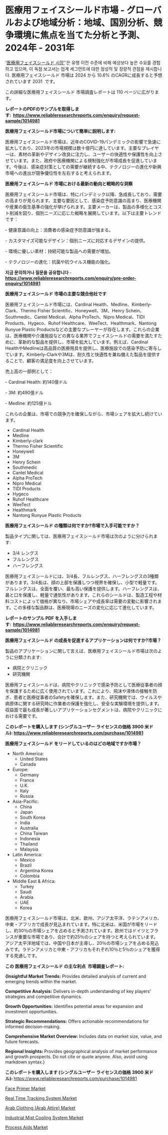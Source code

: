 <p><h1>医療用フェイスシールド市場 - グローバルおよび地域分析：地域、国別分析、競争環境に焦点を当てた分析と予測、2024年 - 2031年</h1></p><p>'<a href="https://www.reliableresearchreports.com/medical-face-shields-r1014981?utm_campaign=107&utm_medium=36&utm_source=Github&utm_content=ia&utm_term=22102024&utm_id=medical-face-shields">医療用フェイスシールド 시장'</a>'은 유행 이전 수준에 비해 예상보다 높은 수요를 경험하고 있으며, 이 독점 보고서는 업계 세그먼트에 대한 정성적 및 정량적 관점을 제시합니다. 医療用フェイスシールド 市場は 2024 から 10.6% のCAGRに成長すると予想されています 2031&nbsp; です。</p>
<p>この詳細な医療用フェイスシールド 市場調査レポートは 110 ページに広がります。</p>
<p><strong>レポートのPDFのサンプルを取得します</strong><strong>:&nbsp;&nbsp;<a href="https://www.reliableresearchreports.com/enquiry/request-sample/1014981?utm_campaign=107&utm_medium=36&utm_source=Github&utm_content=ia&utm_term=22102024&utm_id=medical-face-shields">https://www.reliableresearchreports.com/enquiry/request-sample/1014981</a></strong></p>
<p><strong>医療用フェイスシールド市場について簡単に説明します:</strong></p>
<p><p>医療用フェイスシールド市場は、近年のCOVID-19パンデミックの影響で急速に拡大しており、2023年の市場規模は数十億円に達しています。主要なプレイヤーは、素材の革新やデザイン改良に注力し、ユーザーの快適性や保護性を向上させています。また、政府や医療機関による規制強化が市場成長を促進しています。今後は、感染症対策としての需要が継続する中、テクノロジーの進化や新興市場への進出が競争優位性を左右すると考えられます。</p></p>
<p><strong>医療用フェイスシールド 市場における最新の動向と戦略的な洞察</strong></p>
<p><p>医療用フェイスシールド市場は、特にパンデミック以降、急成長しており、需要の高まりが見られます。主要な要因として、感染症予防意識の高まり、医療機関や産業の衛生基準の強化が挙げられます。主要メーカーは、製品の多様化とコスト削減を図り、個別ニーズに応じた戦略を展開しています。以下は主要トレンドです：</p><p>- 健康意識の向上：消費者の感染症予防意識が強まる。</p><p>- カスタマイズ可能なデザイン：個別ニーズに対応するデザインの提供。</p><p>- 環境に優しい素材：持続可能な製品への需要が増加。</p><p>- テクノロジーの進化：抗菌や抗ウイルス機能の強化。</p></p>
<p><strong>지금 문의하거나 질문을 공유합니다</strong><strong>&nbsp;</strong>-<strong><a href="https://www.reliableresearchreports.com/enquiry/pre-order-enquiry/1014981?utm_campaign=107&utm_medium=36&utm_source=Github&utm_content=ia&utm_term=22102024&utm_id=medical-face-shields">https://www.reliableresearchreports.com/enquiry/pre-order-enquiry/1014981</a></strong></p>
<p><strong>医療用フェイスシールド 市場の主要な競合他社です</strong></p>
<p><p>医療用フェイスシールド市場には、Cardinal Health、Medline、Kimberly-Clark、Thermo Fisher Scientific、Honeywell、3M、Henry Schein、Southmedic、Cantel Medical、Alpha ProTech、Nipro Medical、TIDI Products、Hygeco、Ruhof Healthcare、WeeTect、Healthmark、Nantong Runyue Plastic Productsなどの主要なプレーヤーが存在します。これらの企業は、医療機関や介護施設などの異なる業界でフェイスシールドの需要を満たすために、革新的な製品を提供し、市場を拡大しています。例えば、Cardinal HealthやMedlineは高品質の医療用具を提供し、医療施設での感染予防に寄与しています。Kimberly-Clarkや3Mは、耐久性と快適性を兼ね備えた製品を提供することで、顧客の満足度を向上させています。</p><p>売上高の一部例として：</p><p>- Cardinal Health: 約140億ドル</p><p>- 3M: 約490億ドル</p><p>- Medline: 約125億ドル</p><p>これらの企業は、市場での競争力を確保しながら、市場シェアを拡大し続けています。</p></p>
<p><ul><li>Cardinal Health</li><li>Medline</li><li>Kimberly-clark</li><li>Thermo Fisher Scientific</li><li>Honeywell</li><li>3M</li><li>Henry Schein</li><li>Southmedic</li><li>Cantel Medical</li><li>Alpha ProTech</li><li>Nipro Medical</li><li>TIDI Products</li><li>Hygeco</li><li>Ruhof Healthcare</li><li>WeeTect</li><li>Healthmark</li><li>Nantong Runyue Plastic Products</li></ul></p>
<p><strong>医療用フェイスシールド の種類は何ですか?市場で入手可能ですか？</strong></p>
<p>製品タイプに関しては、医療用フェイスシールド市場は次のように分けられます:</p>
<p><ul><li>3/4 レングス</li><li>フルレングス</li><li>ハーフレングス</li></ul></p>
<p><p>医療用フェイスシールドには、3/4長、フルレングス、ハーフレングスの3種類があります。3/4長は、顔の上部を保護しつつ視界を確保し、小型で軽量です。フルレングスは、全面を覆い、最も高い保護を提供します。ハーフレングスは、鼻と口を保護し、軽量で通気性があります。これらのシールドは、製造工程や材料コストによって価格が異なり、市場シェアや成長率は需要の変動に影響されます。この多様な製品群は、医療現場のニーズの変化に応じて進化しています。</p></p>
<p><strong>レポートのサンプル PDF を入手します:&nbsp;</strong><strong>&nbsp;<a href="https://www.reliableresearchreports.com/enquiry/request-sample/1014981?utm_campaign=107&utm_medium=36&utm_source=Github&utm_content=ia&utm_term=22102024&utm_id=medical-face-shields">https://www.reliableresearchreports.com/enquiry/request-sample/1014981</a></strong></p>
<p><strong>医療用フェイスシールド の成長を促進するアプリケーションは何ですか?市場？</strong></p>
<p>製品のアプリケーションに関して言えば、医療用フェイスシールド市場は次のように分類されます:</p>
<p><ul><li>病院とクリニック</li><li>研究機関</li></ul></p>
<p><p>医療用フェイスシールドは、病院やクリニックで感染予防として医療従事者の顔を保護するために広く使用されています。これにより、飛沫や液体の接触を防ぎ、患者と医療従事者のSafetyを確保します。また、研究機関では、ウイルスや病原体に関する研究時に作業者の保護を強化し、安全な実験環境を提供します。収益面で最も成長が著しいアプリケーションセグメントは、病院やクリニックにおける需要です。</p></p>
<p><strong>このレポートを購入します (シングルユーザー ライセンスの価格 3900 米ドル):</strong><strong>&nbsp;<a href="https://www.reliableresearchreports.com/purchase/1014981?utm_campaign=107&utm_medium=36&utm_source=Github&utm_content=ia&utm_term=22102024&utm_id=medical-face-shields">https://www.reliableresearchreports.com/purchase/1014981</a></strong></p>
<p><strong>医療用フェイスシールド をリードしているのはどの地域ですか市場？</strong></p>
<p><ul>
    <li>
        North America:
        <ul>
            <li>United States</li>
            <li>Canada</li>
        </ul>
    </li>
    <li>
        Europe:
        <ul>
            <li>Germany</li>
            <li>France</li>
            <li>U.K.</li>
            <li>Italy</li>
            <li>Russia</li>
        </ul>
    </li>
    <li>
        Asia-Pacific:
        <ul>
            <li>China</li>
            <li>Japan</li>
            <li>South Korea</li>
            <li>India</li>
            <li>Australia</li>
            <li>China Taiwan</li>
            <li>Indonesia</li>
            <li>Thailand</li>
            <li>Malaysia</li>
        </ul>
    </li>
    <li>
        Latin America:
        <ul>
            <li>Mexico</li>
            <li>Brazil</li>
            <li>Argentina Korea</li>
            <li>Colombia</li>
        </ul>
    </li>
    <li>
        Middle East & Africa:
        <ul>
            <li>Turkey</li>
            <li>Saudi</li>
            <li>Arabia</li>
            <li>UAE</li>
            <li>Korea</li>
        </ul>
    </li>
    </ul></p>
<p><p>医療用フェイスシールド市場は、北米、欧州、アジア太平洋、ラテンアメリカ、中東・アフリカで成長が見込まれています。特に北米は、米国が市場をリードし、約30％の市場シェアを占めると予測されています。欧州ではドイツとフランスが重要な市場であり、合計で約25％のシェアを持つと考えられています。アジア太平洋地域では、中国や日本が主導し、20％の市場シェアを占める見込みです。ラテンアメリカと中東・アフリカもそれぞれ10％と5％のシェアを獲得する見通しです。</p></p>
<p><strong>この 医療用フェイスシールド の主な利点&nbsp; 市場調査レポート:</strong></p>
<p><strong>{Insightful Market Trends:</strong> Provides detailed analysis of current and emerging trends within the market.</p>
<p><strong>Competitive Analysis:</strong> Delivers in-depth understanding of key players' strategies and competitive dynamics.</p>
<p><strong>Growth Opportunities:</strong> Identifies potential areas for expansion and investment opportunities.</p>
<p><strong>Strategic Recommendations:</strong> Offers actionable recommendations for informed decision-making.</p>
<p><strong>Comprehensive Market Overview: </strong>Includes data on market size, value, and future forecasts.</p>
<p><strong>Regional Insights: </strong>Provides geographical analysis of market performance and growth prospects. Do not cite or quote anyone. Also, avoid using markdown syntax.}</p>
<p><strong>このレポートを購入します (シングルユーザー ライセンスの価格 3900 米ドル):&nbsp;</strong><a href="https://www.reliableresearchreports.com/purchase/1014981?utm_campaign=107&utm_medium=36&utm_source=Github&utm_content=ia&utm_term=22102024&utm_id=medical-face-shields">https://www.reliableresearchreports.com/purchase/1014981</a></p>
<p><p><a href="https://github.com/delorasywf/Market-Research-Report-List-1/blob/main/face-primer-market.md?utm_campaign=107&utm_medium=36&utm_source=Github&utm_content=ia&utm_term=22102024&utm_id=medical-face-shields">Face Primer Market</a></p><p><a href="https://issuu.com/reportprime-2/docs/real-time-tracking-system-market-si_099c544b6096d0?utm_campaign=107&utm_medium=36&utm_source=Github&utm_content=ia&utm_term=22102024&utm_id=medical-face-shields">Real Time Tracking System Market</a></p><p><a href="https://github.com/KejsiLoshi121/Market-Research-Report-List-1/blob/main/arab-clothing-arab-attire-market.md?utm_campaign=107&utm_medium=36&utm_source=Github&utm_content=ia&utm_term=22102024&utm_id=medical-face-shields">Arab Clothing (Arab Attire) Market</a></p><p><a href="https://issuu.com/reportprime-2/docs/industrial-mist-cooling-system-mark_4d9ea1f05b54b7?utm_campaign=107&utm_medium=36&utm_source=Github&utm_content=ia&utm_term=22102024&utm_id=medical-face-shields">Industrial Mist Cooling System Market</a></p><p><a href="https://www.linkedin.com/pulse/process-aids-market-velocity-135-cagr-trajectory-2024-2031-i2f8e?utm_campaign=107&utm_medium=36&utm_source=Github&utm_content=ia&utm_term=22102024&utm_id=medical-face-shields">Process Aids Market</a></p></p>
<p>&nbsp;</p>